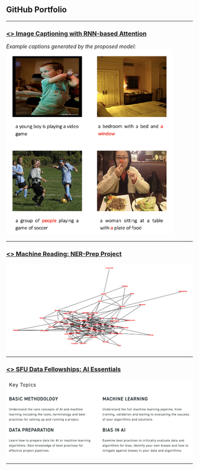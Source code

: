 ## GitHub Portfolio

---

### [<> Image Captioning with RNN-based Attention](https://github.com/Mehrdad93/Image-captioning-with-RNN-based-attention/blob/master/README.md)

*Example captions generated by the proposed model:*
<img src="images/Example_result.png" width="450" height="500"/>

---

### [<> Machine Reading: NER-Prep Project](https://github.com/Mehrdad93/Machine-Reading/blob/master/README.md)
<img src="https://raw.githubusercontent.com/Mehrdad93/Machine-Reading/master/Visuals/Sentence%20Co-occurence/1112.png">

---

### [<> SFU Data Fellowships: AI Essentials](https://www.sfu.ca/big-data/online-data-science-course-data-fellowships?utm_source=Email_marketing&utm_medium=HTMLEmail&utm_campaign=Data_Fellowships)

<img src="images/AI_workshop.png">

---
